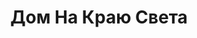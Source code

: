 ---
draft: false
slug: dom-na-kraiu-sveta-4065a43f
title: Дом На Краю Света
type: books
params:
  authors:
  - Michael Cunningham, Майкл Каннингем
  bookTitle: Дом На Краю Света
  book_description: Майкл Каннингем родился в 1952 году в глухом углу американского
    штата Огайо. Уже первые его работы публиковались в самых популярных американских
    журналах, а в 1989-м рассказ "Белый ангел" был назван лучшим коротким рассказом
    США.В 1999-м Каннингем стал лауреатом Пулитцеровской премии за роман "Часы", который
    тогда же признали лучшим романом года. Три года спустя экранизация "Часов" с Николь
    Кидман, Джулианой Мур, Мерил Стрип в главных ролях обошла киноэкраны всего мира."Дом
    на краю света" - это, как всегда у Каннингема, мастерски и рискованно написанная
    панорама современной городской жизни. Потому в Голливуде с такой охотой берутся
    за сценарии по романам американского автора. Вслед за "Часами" в прокат вышел
    "Дом на краю света", сценарий к которому написал сам Каннингем, а главные роли
    исполнили такие звёзды, как Колин Фарелл и Сисси Спейсек.
  cover: https://images-na.ssl-images-amazon.com/images/S/compressed.photo.goodreads.com/books/1347004586i/11720400.jpg
  isbn: '9785941453207'
  languages:
  - Русский
  goodreads_link: https://www.goodreads.com/book/show/11720400
  page_count: '494'
  publication_year: '2005'
  russian_audioversion: 'no'
  russian_translation_status: exists
  short_book_description: Майкл Каннингем родился в 1952 году в глухом углу американского
    штата Огайо. Уже первые его работы публиковались в самых популярных американских
    журналах, а в 1989-м рассказ "Белый ангел" был...
  tags:
  - LGBTQ+
  - contemporary
  - domestic fiction
  - fiction
  - gay
  - novels
  - queer
  - romance
---